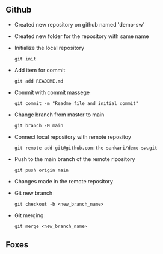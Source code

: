 ## Github

- Created new repository on github named 'demo-sw'
- Created new folder for the repository with same name
- Initialize the local repository

  ```
  git init
  ```

- Add item for commit
  ```
  git add READDME.md
  ```
- Commit with commit massege

  ```
  git commit -m "Readme file and initial commit"
  ```

- Change branch from master to main
  ```
  git branch -M main
  ```
- Connect local repository with remote repositoy
  ```
  git remote add git@github.com:the-sankari/demo-sw.git
  ```
- Push to the main branch of the remote ripository
  ```
  git push origin main
  ```
- Changes made in the remote repository

- Git new branch
  ```
  git checkout -b <new_branch_name>
  ```
- Git merging
  ```
  git merge <new_branch_name>
  ```


## Foxes
